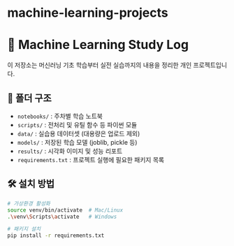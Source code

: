# machine-learning-projects

# 🧠 Machine Learning Study Log

이 저장소는 머신러닝 기초 학습부터 실전 실습까지의 내용을 정리한 개인 프로젝트입니다.

## 📁 폴더 구조

- `notebooks/` : 주차별 학습 노트북
- `scripts/` : 전처리 및 유틸 함수 등 파이썬 모듈
- `data/` : 실습용 데이터셋 (대용량은 업로드 제외)
- `models/` : 저장된 학습 모델 (joblib, pickle 등)
- `results/` : 시각화 이미지 및 성능 리포트
- `requirements.txt` : 프로젝트 실행에 필요한 패키지 목록

## 🛠️ 설치 방법

```bash
# 가상환경 활성화
source venv/bin/activate  # Mac/Linux
.\venv\Scripts\activate   # Windows

# 패키지 설치
pip install -r requirements.txt
```
